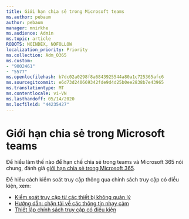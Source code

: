 ```yaml
---
title: Giới hạn chia sẻ trong Microsoft teams
ms.author: pebaum
author: pebaum
manager: mnirkhe
ms.audience: Admin
ms.topic: article
ROBOTS: NOINDEX, NOFOLLOW
localization_priority: Priority
ms.collection: Adm_O365
ms.custom:
- "9002461"
- "5577"
ms.openlocfilehash: b7dc02a0298f8a6843925544a80a1c725365afc6
ms.sourcegitcommit: e6d73d240669342fde9d4d25b0ee2838b7e43965
ms.translationtype: MT
ms.contentlocale: vi-VN
ms.lasthandoff: 05/14/2020
ms.locfileid: "44235427"
---
```

# <a name="limit-sharing-in-microsoft-teams"></a>Giới hạn chia sẻ trong Microsoft teams

Để hiểu làm thế nào để hạn chế chia sẻ trong teams và Microsoft 365 nói chung, đánh giá [giới hạn chia sẻ trong Microsoft 365](https://docs.microsoft.com/microsoft-365/solutions/microsoft-365-limit-sharing?view=o365-worldwide).

Để hiểu cách kiểm soát truy cập thông qua chính sách truy cập có điều kiện, xem:

- [Kiểm soát truy cập từ các thiết bị không quản lý](https://docs.microsoft.com/sharepoint/control-access-from-unmanaged-devices)
- [Hướng dẫn: chặn tải về các thông tin nhạy cảm](https://docs.microsoft.com/cloud-app-security/use-case-proxy-block-session-aad)
- [Thiết lập chính sách truy cập có điều kiện](https://docs.microsoft.com/microsoft-365/business/set-up-conditional-access-policies?view=o365-worldwide)
